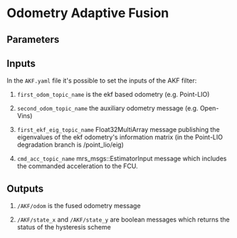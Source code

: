 # Odometry Adaptive Fusion


## Parameters


## Inputs 
In the ```AKF.yaml``` file it's possible to set the inputs of the AKF filter:

1. ```first_odom_topic_name``` is the ekf based odometry (e.g. Point-LIO)

2. ```second_odom_topic_name``` the auxiliary odometry message (e.g. Open-Vins)

3. ```first_ekf_eig_topic_name``` Float32MultiArray message publishing the eigenvalues of the ekf odometry's information matrix (in the Point-LIO degradation branch is /point_lio/eig)

4. ```cmd_acc_topic_name``` mrs_msgs::EstimatorInput message which includes the commanded acceleration to the FCU.

## Outputs

1. ```/AKF/odom``` is the fused odometry message

2. ```/AKF/state_x``` and ```/AKF/state_y``` are boolean messages which returns the status of the hysteresis scheme